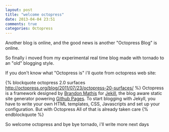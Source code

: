 ```yaml
---
layout: post
title: "welcome octopress"
date: 2013-04-04 23:51
comments: true
categories: Octopress
---
```

Another blog is online, and the good news is another "Octopress Blog" is online.

So finally i moved from my experimental real time blog made with tornado to an "old" blogging style. 

If you don't know what "Octopress is" i'll quote from octopress web site:

{% blockquote octopress 2.0 surfaces http://octopress.org/blog/2011/07/23/octopress-20-surfaces/ %}
Octopress is a framework designed by <a href="http://octopress.org/blog/2011/07/23/octopress-20-surfaces/">Brandon Mathis</a> for <a href="http://github.com/mojombo/jekyll">Jekill</a>, the blog aware static site generator powering <a href="http://pages.github.com/">Github Pages</a>. To start blogging with Jekyll, you have to write your own HTML templates, CSS, Javascripts and set up your configuration. But with Octopress All of that is already taken care 
{% endblockquote %}

So welcome octopress and bye bye tornado, i'll write more next days